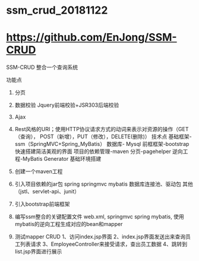# ssm_crud_20181122
# https://github.com/EnJong/SSM-CRUD

SSM-CRUD
整合一个查询系统 

功能点
1. 分页
2. 数据校验
Jquery前端校验+JSR303后端校验

3. Ajax
4. Rest风格的URI；使用HTTP协议请求方式的动词来表示对资源的操作（GET（查询）， POST（新增），PUT（修改），DELETE(删除)）
技术点
基础框架-ssm（SpringMVC+Spring_MyBatis）
数据库- Mysql
前框框架-bootstrap快速搭建简洁美观的界面
项目的依赖管理-maven
分页-pagehelper
逆向工程-MyBatis Generator
基础环境搭建
1. 创建一个maven工程
2. 引入项目依赖的jar包
spring
springmvc
mybatis
数据库连接池、驱动包
其他（jstl、servlet-api、junit）
3. 引入bootstrap前端框架
4. 编写ssm整合的关键配置文件
web.xml, springmvc spring mybatis, 使用mybatis的逆向工程生成对应的bean和mapper
5. 测试mapper
CRUD
1、访问index.jsp界面
2、index.jsp界面发送出来查询员工列表请求
3、EmployeeController来接受请求，查出员工数据
4、跳转到list.jsp界面进行展示
